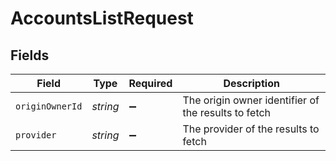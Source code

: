 # AccountsListRequest


## Fields

| Field                                               | Type                                                | Required                                            | Description                                         |
| --------------------------------------------------- | --------------------------------------------------- | --------------------------------------------------- | --------------------------------------------------- |
| `originOwnerId`                                     | *string*                                            | :heavy_minus_sign:                                  | The origin owner identifier of the results to fetch |
| `provider`                                          | *string*                                            | :heavy_minus_sign:                                  | The provider of the results to fetch                |
